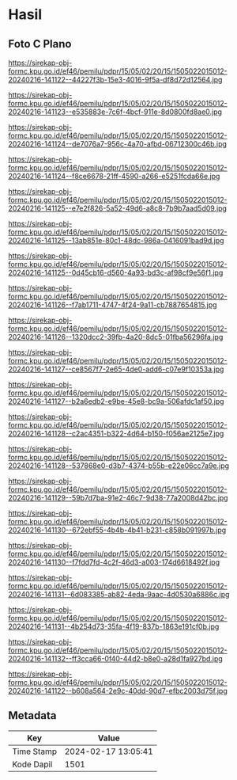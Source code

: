 # Hasil

## Foto C Plano

https://sirekap-obj-formc.kpu.go.id/ef46/pemilu/pdpr/15/05/02/20/15/1505022015012-20240216-141122--44227f3b-15e3-4016-9f5a-df8d72d12564.jpg

https://sirekap-obj-formc.kpu.go.id/ef46/pemilu/pdpr/15/05/02/20/15/1505022015012-20240216-141123--e535883e-7c6f-4bcf-911e-8d0800fd8ae0.jpg

https://sirekap-obj-formc.kpu.go.id/ef46/pemilu/pdpr/15/05/02/20/15/1505022015012-20240216-141124--de7076a7-956c-4a70-afbd-06712300c46b.jpg

https://sirekap-obj-formc.kpu.go.id/ef46/pemilu/pdpr/15/05/02/20/15/1505022015012-20240216-141124--f8ce6678-21ff-4590-a266-e5251fcda66e.jpg

https://sirekap-obj-formc.kpu.go.id/ef46/pemilu/pdpr/15/05/02/20/15/1505022015012-20240216-141125--e7e2f826-5a52-49d6-a8c8-7b9b7aad5d09.jpg

https://sirekap-obj-formc.kpu.go.id/ef46/pemilu/pdpr/15/05/02/20/15/1505022015012-20240216-141125--13ab851e-80c1-48dc-986a-0416091bad9d.jpg

https://sirekap-obj-formc.kpu.go.id/ef46/pemilu/pdpr/15/05/02/20/15/1505022015012-20240216-141125--0d45cb16-d560-4a93-bd3c-af98cf9e56f1.jpg

https://sirekap-obj-formc.kpu.go.id/ef46/pemilu/pdpr/15/05/02/20/15/1505022015012-20240216-141126--f7ab1711-4747-4f24-9a11-cb7887654815.jpg

https://sirekap-obj-formc.kpu.go.id/ef46/pemilu/pdpr/15/05/02/20/15/1505022015012-20240216-141126--1320dcc2-39fb-4a20-8dc5-01fba56296fa.jpg

https://sirekap-obj-formc.kpu.go.id/ef46/pemilu/pdpr/15/05/02/20/15/1505022015012-20240216-141127--ce8567f7-2e65-4de0-add6-c07e9f10353a.jpg

https://sirekap-obj-formc.kpu.go.id/ef46/pemilu/pdpr/15/05/02/20/15/1505022015012-20240216-141127--b2a6edb2-e9be-45e8-bc9a-506afdc1af50.jpg

https://sirekap-obj-formc.kpu.go.id/ef46/pemilu/pdpr/15/05/02/20/15/1505022015012-20240216-141128--c2ac4351-b322-4d64-b150-f056ae2125e7.jpg

https://sirekap-obj-formc.kpu.go.id/ef46/pemilu/pdpr/15/05/02/20/15/1505022015012-20240216-141128--537868e0-d3b7-4374-b55b-e22e06cc7a9e.jpg

https://sirekap-obj-formc.kpu.go.id/ef46/pemilu/pdpr/15/05/02/20/15/1505022015012-20240216-141129--59b7d7ba-91e2-46c7-9d38-77a2008d42bc.jpg

https://sirekap-obj-formc.kpu.go.id/ef46/pemilu/pdpr/15/05/02/20/15/1505022015012-20240216-141130--672ebf55-4b4b-4b41-b231-c858b091997b.jpg

https://sirekap-obj-formc.kpu.go.id/ef46/pemilu/pdpr/15/05/02/20/15/1505022015012-20240216-141130--f7fdd7fd-4c2f-46d3-a003-174d6618492f.jpg

https://sirekap-obj-formc.kpu.go.id/ef46/pemilu/pdpr/15/05/02/20/15/1505022015012-20240216-141131--6d083385-ab82-4eda-9aac-4d0530a6886c.jpg

https://sirekap-obj-formc.kpu.go.id/ef46/pemilu/pdpr/15/05/02/20/15/1505022015012-20240216-141131--4b254d73-35fa-4f19-837b-1863e191cf0b.jpg

https://sirekap-obj-formc.kpu.go.id/ef46/pemilu/pdpr/15/05/02/20/15/1505022015012-20240216-141132--ff3cca66-0f40-44d2-b8e0-a28d1fa927bd.jpg

https://sirekap-obj-formc.kpu.go.id/ef46/pemilu/pdpr/15/05/02/20/15/1505022015012-20240216-141122--b608a564-2e9c-40dd-90d7-efbc2003d75f.jpg


## Metadata

| Key        | Value               |
| ---------- | ------------------- |
| Time Stamp | 2024-02-17 13:05:41 |
| Kode Dapil | 1501                |



